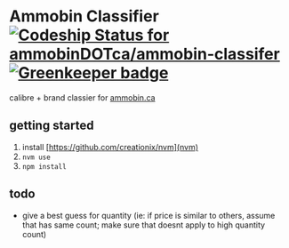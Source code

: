 # Ammobin Classifier [ ![Codeship Status for ammobinDOTca/ammobin-classifer](https://app.codeship.com/projects/a2490a00-d3e6-0135-2a90-42740a1f2756/status?branch=master)](https://app.codeship.com/projects/262912) [![Greenkeeper badge](https://badges.greenkeeper.io/ammobinDOTca/ammobin-classifer.svg)](https://greenkeeper.io/)

calibre + brand classier for [ammobin.ca](https://ammobin.ca)

## getting started
1. install [https://github.com/creationix/nvm](nvm)
2. ```nvm use```
3. ```npm install```


## todo
- give a best guess for quantity (ie: if price is similar to others, assume that has same count; make sure that doesnt apply to high quantity count)
